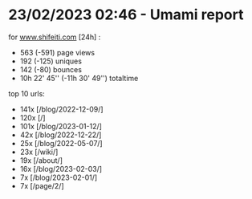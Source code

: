 # 23/02/2023 02:46 - Umami report
for www.shifeiti.com [24h] :

 - 563 (-591) page views
 - 192 (-125) uniques
 - 142 (-80) bounces
 - 10h 22' 45'' (-11h 30' 49'') totaltime


top 10 urls:
 - 141x [/blog/2022-12-09/]
 - 120x [/]
 - 101x [/blog/2023-01-12/]
 - 42x [/blog/2022-12-22/]
 - 25x [/blog/2022-05-07/]
 - 23x [/wiki/]
 - 19x [/about/]
 - 16x [/blog/2023-02-03/]
 - 7x [/blog/2023-02-01/]
 - 7x [/page/2/]


